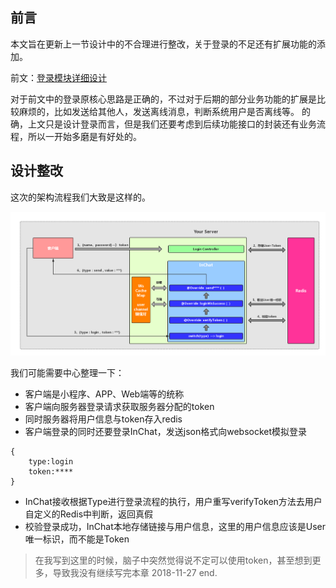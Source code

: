 ## 前言

本文旨在更新上一节设计中的不合理进行整改，关于登录的不足还有扩展功能的添加。

前文：[登录模块详细设计](Login-cn.md)

对于前文中的登录原核心思路是正确的，不过对于后期的部分业务功能的扩展是比较麻烦的，比如发送给其他人，发送离线消息，判断系统用户是否离线等。
的确，上文只是设计登录而言，但是我们还要考虑到后续功能接口的封装还有业务流程，所以一开始多磨是有好处的。

## 设计整改

这次的架构流程我们大致是这样的。

![Image text](https://raw.githubusercontent.com/UncleCatMySelf/img-myself/master/img/inchat/login.png)

我们可能需要中心整理一下：

* 客户端是小程序、APP、Web端等的统称
* 客户端向服务器登录请求获取服务器分配的token
* 同时服务器将用户信息与token存入redis
* 客户端登录的同时还要登录InChat，发送json格式向websocket模拟登录

```
{
    type:login
    token:****
}
```

* InChat接收根据Type进行登录流程的执行，用户重写verifyToken方法去用户自定义的Redis中判断，返回真假
* 校验登录成功，InChat本地存储链接与用户信息，这里的用户信息应该是User唯一标识，而不能是Token

> 在我写到这里的时候，脑子中突然觉得说不定可以使用token，甚至想到更多，导致我没有继续写完本章
> 2018-11-27  end.